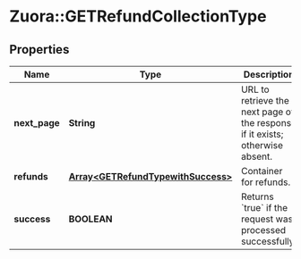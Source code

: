 # Zuora::GETRefundCollectionType

## Properties
Name | Type | Description | Notes
------------ | ------------- | ------------- | -------------
**next_page** | **String** | URL to retrieve the next page of the response if it exists; otherwise absent.  | [optional] 
**refunds** | [**Array&lt;GETRefundTypewithSuccess&gt;**](GETRefundTypewithSuccess.md) | Container for refunds.  | [optional] 
**success** | **BOOLEAN** | Returns &#x60;true&#x60; if the request was processed successfully. | [optional] 


